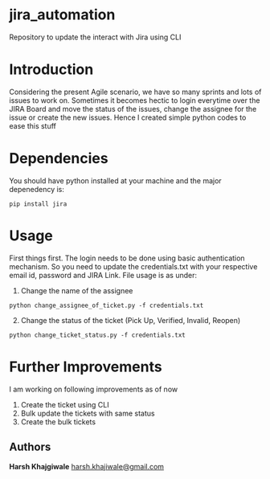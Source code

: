 # jira_automation
Repository to update the interact with Jira using CLI

# Introduction

Considering the present Agile scenario, we have so many sprints and lots of issues to work on. Sometimes it becomes hectic to login everytime over the JIRA Board and move the status of the issues, change the assignee for the issue or create the new issues. Hence I created simple python codes to ease this stuff


# Dependencies

You should have python installed at your machine and the major depenedency is:
```
pip install jira
```


# Usage

First things first. The login needs to be done using basic authentication mechanism. So you need to update the credentials.txt with your respective email id, password and JIRA Link. File usage is as under:

1. Change the name of the assignee
```
python change_assignee_of_ticket.py -f credentials.txt
```

2. Change the status of the ticket (Pick Up, Verified, Invalid, Reopen)

```
python change_ticket_status.py -f credentials.txt
```


# Further Improvements

I am working on following improvements as of now

1. Create the ticket  using CLI
2. Bulk update the tickets with same status
3. Create the bulk tickets


## Authors
 **Harsh Khajgiwale** [harsh.khajiwale@gmail.com](harsh.khajiwale@gmail.com)
